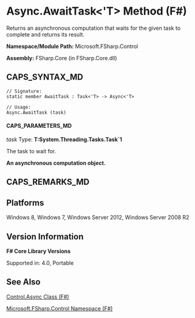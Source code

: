 # Async.AwaitTask<'T> Method (F#)

Returns an asynchronous computation that waits for the given task to complete and returns its result.

**Namespace/Module Path:** Microsoft.FSharp.Control

**Assembly:** FSharp.Core (in FSharp.Core.dll)


## CAPS_SYNTAX_MD

```
// Signature:
static member AwaitTask : Task<'T> -> Async<'T>

// Usage:
Async.AwaitTask (task)
```

#### CAPS_PARAMETERS_MD
*task*
Type: **T:System.Threading.Tasks.Task&#96;1**


The task to wait for.



**An asynchronous computation object.**
## CAPS_REMARKS_MD

## Platforms
Windows 8, Windows 7, Windows Server 2012, Windows Server 2008 R2


## Version Information
**F# Core Library Versions**

Supported in: 4.0, Portable


## See Also
[Control.Async Class &#40;F&#35;&#41;](Control.Async+Class+%28F%23%29.md)

[Microsoft.FSharp.Control Namespace &#40;F&#35;&#41;](Microsoft.FSharp.Control+Namespace+%28F%23%29.md)

